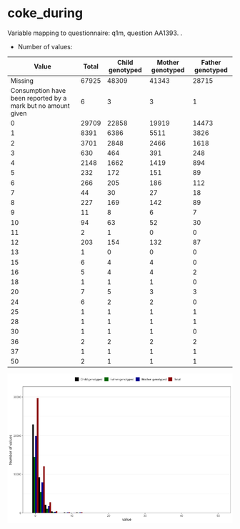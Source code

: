 # coke_during
Variable mapping to questionnaire: q1m, question AA1393.
.
- Number of values:

| Value | Total | Child genotyped | Mother genotyped | Father genotyped |
| ----- | ----- | --------------- | ---------------- | ---------------- |
| Missing | 67925 | 48309 | 41343 | 28715 |
| Consumption have been reported by a mark but no amount given | 6 | 3 | 3 |1 |
| 0 | 29709 | 22858 | 19919 |14473 |
| 1 | 8391 | 6386 | 5511 |3826 |
| 2 | 3701 | 2848 | 2466 |1618 |
| 3 | 630 | 464 | 391 |248 |
| 4 | 2148 | 1662 | 1419 |894 |
| 5 | 232 | 172 | 151 |89 |
| 6 | 266 | 205 | 186 |112 |
| 7 | 44 | 30 | 27 |18 |
| 8 | 227 | 169 | 142 |89 |
| 9 | 11 | 8 | 6 |7 |
| 10 | 94 | 63 | 52 |30 |
| 11 | 2 | 1 | 0 |0 |
| 12 | 203 | 154 | 132 |87 |
| 13 | 1 | 0 | 0 |0 |
| 15 | 6 | 4 | 4 |0 |
| 16 | 5 | 4 | 4 |2 |
| 18 | 1 | 1 | 1 |0 |
| 20 | 7 | 5 | 3 |3 |
| 24 | 6 | 2 | 2 |0 |
| 25 | 1 | 1 | 1 |1 |
| 28 | 1 | 1 | 1 |1 |
| 30 | 1 | 1 | 1 |0 |
| 36 | 2 | 2 | 2 |2 |
| 37 | 1 | 1 | 1 |1 |
| 50 | 2 | 1 | 1 |1 |



![](coke_during_n.png)




